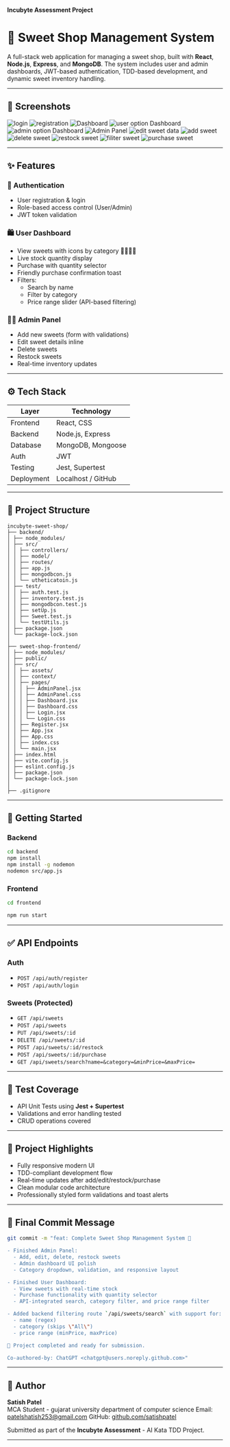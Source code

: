 **Incubyte Assessment Project**  
# 🍬 Sweet Shop Management System

A full-stack web application for managing a sweet shop, built with **React**, **Node.js**, **Express**, and **MongoDB**. The system includes user and admin dashboards, JWT-based authentication, TDD-based development, and dynamic sweet inventory handling.

---

## 📸 Screenshots



![login](sweet-shop-managemnt-screenshort/login.png)
![registration](sweet-shop-managemnt-screenshort/ragistion.png)
![Dashboard](sweet-shop-managemnt-screenshort/dashborad.png)
![user option Dashboard](sweet-shop-managemnt-screenshort/userdashbored.png)
![admin option Dashboard](sweet-shop-managemnt-screenshort/adminshowonly.png)
![Admin Panel](sweet-shop-managemnt-screenshort/adamindashboard.png)
![edit sweet data](sweet-shop-managemnt-screenshort/editSweets.png)
![add sweet ](sweet-shop-managemnt-screenshort/insertsweets.png)
![delete sweet ](sweet-shop-managemnt-screenshort/deleteSweets.png)
![restock sweet](sweet-shop-managemnt-screenshort/restock.png)
![filiter sweet](sweet-shop-managemnt-screenshort/fillterwithsearch.png)
![purchase sweet](sweet-shop-managemnt-screenshort/purchase.png)






---

## ✨ Features

### 👤 Authentication
- User registration & login
- Role-based access control (User/Admin)
- JWT token validation

### 🛍️ User Dashboard
- View sweets with icons by category 🍫🍬🍡🍥
- Live stock quantity display
- Purchase with quantity selector
- Friendly purchase confirmation toast
- Filters:
  - Search by name
  - Filter by category
  - Price range slider (API-based filtering)

### 🧑‍💼 Admin Panel
- Add new sweets (form with validations)
- Edit sweet details inline
- Delete sweets
- Restock sweets
- Real-time inventory updates

---

## ⚙️ Tech Stack

| Layer        | Technology         |
|--------------|--------------------|
| Frontend     | React, CSS         |
| Backend      | Node.js, Express   |
| Database     | MongoDB, Mongoose  |
| Auth         | JWT                |
| Testing      | Jest, Supertest    |
| Deployment   | Localhost / GitHub |


---

## 📂 Project Structure

```
incubyte-sweet-shop/
├── backend/
│ ├── node_modules/
│ ├── src/
│ │ ├── controllers/
│ │ ├── model/
│ │ ├── routes/
│ │ ├── app.js
│ │ ├── mongodbcon.js
│ │ └── utheticatoin.js
│ ├── test/
│ │ ├── auth.test.js
│ │ ├── inventory.test.js
│ │ ├── mongodbcon.test.js
│ │ ├── setUp.js
│ │ ├── Sweet.test.js
│ │ └── testUtils.js
│ ├── package.json
│ └── package-lock.json
│
├── sweet-shop-frontend/
│ ├── node_modules/
│ ├── public/
│ ├── src/
│ │ ├── assets/
│ │ ├── context/
│ │ ├── pages/
│ │ │ ├── AdminPanel.jsx
│ │ │ ├── AdminPanel.css
│ │ │ ├── Dashboard.jsx
│ │ │ ├── Dashboard.css
│ │ │ ├── Login.jsx
│ │ │ └── Login.css
│ │ ├── Register.jsx
│ │ ├── App.jsx
│ │ ├── App.css
│ │ ├── index.css
│ │ └── main.jsx
│ ├── index.html
│ ├── vite.config.js
│ ├── eslint.config.js
│ ├── package.json
│ └── package-lock.json
│
├── .gitignore

```

---

## 🚀 Getting Started

### Backend
```bash
cd backend
npm install
npm install -g nodemon
nodemon src/app.js
```

### Frontend
```bash
cd frontend

npm run start
```



---

## ✅ API Endpoints

### Auth
- `POST /api/auth/register`
- `POST /api/auth/login`

### Sweets (Protected)
- `GET /api/sweets`
- `POST /api/sweets`
- `PUT /api/sweets/:id`
- `DELETE /api/sweets/:id`
- `POST /api/sweets/:id/restock`
- `POST /api/sweets/:id/purchase`
- `GET /api/sweets/search?name=&category=&minPrice=&maxPrice=`

---

## 🧪 Test Coverage
- API Unit Tests using **Jest + Supertest**
- Validations and error handling tested
- CRUD operations covered

---

## 🧠 Project Highlights
- Fully responsive modern UI
- TDD-compliant development flow
- Real-time updates after add/edit/restock/purchase
- Clean modular code architecture
- Professionally styled form validations and toast alerts

---

## 📌 Final Commit Message

```bash
git commit -m "feat: Complete Sweet Shop Management System 🎉

- Finished Admin Panel:
  - Add, edit, delete, restock sweets
  - Admin dashboard UI polish
  - Category dropdown, validation, and responsive layout

- Finished User Dashboard:
  - View sweets with real-time stock
  - Purchase functionality with quantity selector
  - API-integrated search, category filter, and price range filter

- Added backend filtering route `/api/sweets/search` with support for:
  - name (regex)
  - category (skips \"All\")
  - price range (minPrice, maxPrice)

🎯 Project completed and ready for submission.

Co-authored-by: ChatGPT <chatgpt@users.noreply.github.com>"
```

---

## 👤 Author

**Satish Patel**  
MCA Student - gujarat university department of computer science
Email: patelshatish253@gmail.com
GitHub: [github.com/satishpatel](https://github.com/patelsatish25)

Submitted as part of the **Incubyte Assessment** - AI Kata TDD Project.

---


